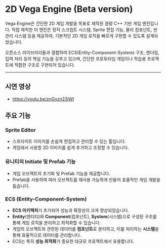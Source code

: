 # 2D Vega Engine (Beta version)

Vega Engine은 간단한 2D 게임 개발을 목표로 제작된 경량 C++ 기반 게임 엔진입니다.
직접 제작한 이 엔진은 정적 스크립트 시스템, Sprite 편집 기능, 물리 컴포넌트, 씬 관리 시스템 등을 제공하여,
기본적인 2D 게임 로직을 빠르게 구현할 수 있도록 설계되었습니다.

오픈소스 라이브러리들과 결합하여 ECS(Entity-Component-System) 구조, 렌더링, 입력 처리 등의 핵심 기능을 갖추고 있으며,
간단한 프로토타입 게임이나 학습용 프로젝트에 적합한 구조로 구현되어 있습니다.

---
## 시연 영상
- https://youtu.be/znGyzn23iWI


## 주요 기능

### **Sprite Editor**
- 스프라이트 이미지를 손쉽게 편집하고 관리할 수 있는 툴입니다.
- 게임에서 사용할 2D 이미지를 쉽게 추가하고 조정할 수 있습니다.
  
### **유니티의 Initiate 및 Prefab 기능**
- 게임 오브젝트의 초기화 및 Prefab 기능을 제공합니다.
- Prefab을 사용하여 여러 오브젝트를 재사용 가능하게 만들어 효율적인 게임 개발을 돕습니다.

### **ECS (Entity-Component-System)**
- **ECS 아키텍처**가 추가되어 성능과 확장성이 크게 향상되었습니다.
- **Entity**(엔티티)와 **Component**(컴포넌트), **System**(시스템)으로 구성된 구조를 통해 게임 로직을 분리하고 최적화할 수 있습니다.
- 게임의 오브젝트와 관련된 데이터를 **컴포넌트**로 분리하고, 이를 처리하는 **시스템**을 통해 효율적으로 데이터를 관리합니다.
- ECS는 특히 **성능 최적화**가 중요한 대규모 프로젝트에서 유용합니다.

